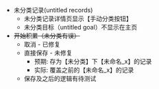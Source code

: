 - 未分类记录(untitled records)
    - 未分类记录详情页显示【手动分类按钮】
    - 未分类目标（untitled goal）不显示在主页
- ~~开始积累（未分类有误）~~
    - 取消 - 已修复
    - 直接保存 - 未修复
        - 预期: 存为【未分类】下【未命名_x】的记录
        - 实际: 覆盖之前的【未命名_x】的记录
    - 保存及之后的逻辑有待测试
